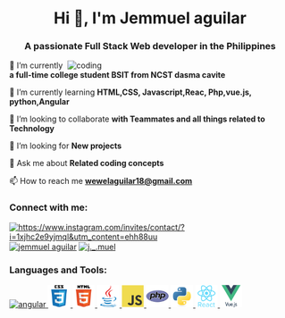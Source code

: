 <h1 align="center">Hi 👋, I'm Jemmuel aguilar</h1>
<h3 align="center">A passionate Full Stack Web developer in the Philippines</h3>
<img align="right" alt="coding" src="https://cdn.dribbble.com/users/1292677/screenshots/6139167/avento.gif" width="400" 
 
🔭 I’m currently **a full-time college student BSIT from NCST dasma cavite**

🌱 I’m currently learning **HTML,CSS, Javascript,Reac, Php,vue.js, python,Angular**

👯 I’m looking to collaborate **with Teammates and all things related to Technology**

 🤝 I’m looking for **New projects**

💬 Ask me about **Related coding concepts**

📫 How to reach me **wewelaguilar18@gmail.com**
<h3 align="left">Connect with me:</h3>

<p align="left">
<a href="https://linkedin.com/in/https://www.instagram.com/invites/contact/?i=1xjhc2e9yjmql&utm_content=ehh88uu" target="blank"><img align="center" src="https://raw.githubusercontent.com/rahuldkjain/github-profile-readme-generator/master/src/images/icons/Social/linked-in-alt.svg" alt="https://www.instagram.com/invites/contact/?i=1xjhc2e9yjmql&utm_content=ehh88uu" height="30" width="40" /></a>
<a href="https://fb.com/jemmuel aguilar" target="blank"><img align="center" src="https://raw.githubusercontent.com/rahuldkjain/github-profile-readme-generator/master/src/images/icons/Social/facebook.svg" alt="jemmuel aguilar" height="30" width="40" /></a>
<a href="https://instagram.com/j._.muel" target="blank"><img align="center" src="https://raw.githubusercontent.com/rahuldkjain/github-profile-readme-generator/master/src/images/icons/Social/instagram.svg" alt="j._.muel" height="30" width="40" /></a>
</p>

<h3 align="left">Languages and Tools:</h3>
<p align="left"> <a href="https://angular.io" target="_blank" rel="noreferrer"> <img src="https://angular.io/assets/images/logos/angular/angular.svg" alt="angular" width="40" height="40"/> </a> <a href="https://www.w3schools.com/css/" target="_blank" rel="noreferrer"> <img src="https://raw.githubusercontent.com/devicons/devicon/master/icons/css3/css3-original-wordmark.svg" alt="css3" width="40" height="40"/> </a> <a href="https://www.w3.org/html/" target="_blank" rel="noreferrer"> <img src="https://raw.githubusercontent.com/devicons/devicon/master/icons/html5/html5-original-wordmark.svg" alt="html5" width="40" height="40"/> </a> <a href="https://www.java.com" target="_blank" rel="noreferrer"> <img src="https://raw.githubusercontent.com/devicons/devicon/master/icons/java/java-original.svg" alt="java" width="40" height="40"/> </a> <a href="https://developer.mozilla.org/en-US/docs/Web/JavaScript" target="_blank" rel="noreferrer"> <img src="https://raw.githubusercontent.com/devicons/devicon/master/icons/javascript/javascript-original.svg" alt="javascript" width="40" height="40"/> </a> <a href="https://www.php.net" target="_blank" rel="noreferrer"> <img src="https://raw.githubusercontent.com/devicons/devicon/master/icons/php/php-original.svg" alt="php" width="40" height="40"/> </a> <a href="https://www.python.org" target="_blank" rel="noreferrer"> <img src="https://raw.githubusercontent.com/devicons/devicon/master/icons/python/python-original.svg" alt="python" width="40" height="40"/> </a> <a href="https://reactjs.org/" target="_blank" rel="noreferrer"> <img src="https://raw.githubusercontent.com/devicons/devicon/master/icons/react/react-original-wordmark.svg" alt="react" width="40" height="40"/> </a> <a href="https://vuejs.org/" target="_blank" rel="noreferrer"> <img src="https://raw.githubusercontent.com/devicons/devicon/master/icons/vuejs/vuejs-original-wordmark.svg" alt="vuejs" width="40" height="40"/> </a> </p>
